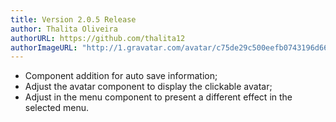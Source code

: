 ```yaml
---
title: Version 2.0.5 Release
author: Thalita Oliveira
authorURL: https://github.com/thalita12
authorImageURL: "http://1.gravatar.com/avatar/c75de29c500eefb0743196d660ded435"
---
```


- Component addition for auto save information;
- Adjust the avatar component to display the clickable avatar;
- Adjust in the menu component to present a different effect in the selected menu.